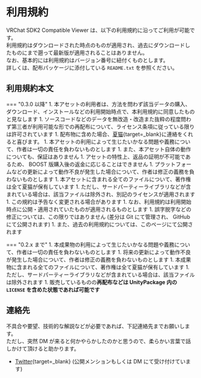 # 利用規約

VRChat SDK2 Compatible Viewer は、以下の利用規約に沿ってご利用が可能です。  
利用規約はダウンロードされた時点のものが適用され、過去にダウンロードしたものにまで遡って最新版が適用されることはありません。  
なお、基本的には利用規約はバージョン番号に紐付くものとします。  
詳しくは、配布パッケージに添付している `README.txt` を参照ください。

## 利用規約本文

<!-- prettier-ignore-start -->
=== "0.3.0 以降"
    1. 本アセットの利用者は、方法を問わず該当データの購入、ダウンロード、インストールなどの利用開始時点で、本利用規約に同意したものと見なします
    1. ソースコードなどのデータを無改造・改造また抜粋の程度問わず第三者が利用可能な形での再配布について、ライセンス条項に従っている限りは許可されています
         1. 配布物に含めた場合、[夏猫](https://r.mochizuki.moe/Natsuneko){target=\_blank}に連絡をくれると喜びます。
    1. 本アセットの利用によって生じたいかなる問題や義務について、作者は一切の責任を負わないものとします
         1. また、本アセット自体の動作についても、保証はありません
         1. アセットの特性上、返品の証明が不可能であるため、 BOOST 版購入後の返金に応じることはできません
    1. プラットフォームなどの更新によって動作不良が発生した場合について、作者は修正の義務を負わないものとします
    1. 本アセットに含まれる全てのファイルについて、著作権は全て夏猫が保有しています
         1. ただし、サードパーティーライブラリなどが含まれている場合は、該当ファイルは除外され、別記のライセンスが適用されます
    1. この規約は予告なく変更される場合があります
         1. なお、利用規約は利用開始時点に公開・適用されていたものが適用されるものとします
            1. 誤字脱字などの修正については、この限りではありません (差分は Git にて管理され、 GitHub にて公開されます)
         1. また、過去の利用規約については、このページにて公開されます

=== "0.2.x まで"
    1. 本成果物の利用によって生じたいかなる問題や義務について、作者は一切の責任を負わないものとします
    1. 将来の更新によって動作不良が発生した場合について、作者は修正の義務を負わないものとします
    1. 本成果物に含まれる全てのファイルについて、著作権は全て夏猫が保有しています
        1. ただし、サードパーティーライブラリなどが含まれている場合は、該当ファイルは除外されます
    1. 販売しているものの**再配布などは UnityPackage 内の `LICENSE` を含めた状態であれば可能です**

<!-- prettier-ignore-end -->

## 連絡先

不具合や要望、技術的な解説などが必要であれば、下記連絡先までお願いします。  
ただし、突然 DM が来ると何かやらかしたのかと思うので、柔らかい言葉で話しかけて頂けると助かります。

-   [Twitter](https://r.mochizuki.moe/BoothSupport){target=\_blank} (公開メンションもしくは DM にて受け付けています)
